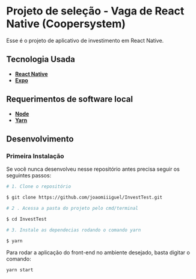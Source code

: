 # Projeto de seleção - Vaga de React Native (Coopersystem)

Esse é o projeto de aplicativo de investimento em React Native.

## Tecnologia Usada
- **[React Native](https://reactnative.dev)**
- **[Expo](https://docs.expo.dev)**

## Requerimentos de software local
- **[Node](https://nodejs.org/en/)**
- **[Yarn](https://yarnpkg.com/)**

## Desenvolvimento

### Primeira Instalação

Se você nunca desenvolveu nesse repositório antes precisa seguir os seguintes passos:

```bash
# 1. Clone o repositório

$ git clone https://github.com/joaomiiiguel/InvestTest.git

# 2 . Acessa a pasta do projeto pelo cmd/terminal

$ cd InvestTest

# 3. Instale as dependecias rodando o comando yarn

$ yarn
```

Para rodar a aplicação do front-end no ambiente desejado, basta digitar o comando:

```bash
yarn start
```
